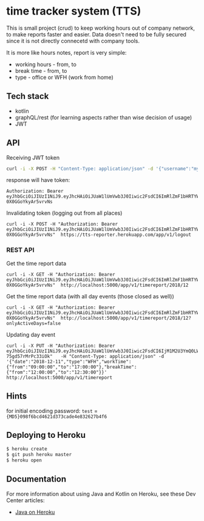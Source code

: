 # time tracker system (TTS)

This is small project (crud) to keep working hours out of company network, to make reports faster and easier.
Data doesn't need to be fully secured since it is not directly connecetd with company tools.

It is more like hours notes, report is very simple:
* working hours - from, to
* break time - from, to
* type - office or WFH (work from home)

## Tech stack
* kotlin
* graphQL/rest (for learning aspects rather than wise decision of usage)
* JWT

## API
    
Receiving JWT token    
```sh
curl -i -X POST -H "Content-Type: application/json" -d '{"username":"myName","password":"secret123"}' http://localhost:5000/app/login
```

response will have token:
```
Authorization: Bearer eyJhbGciOiJIUzI1NiJ9.eyJhcHAiOiJUaW1lUmVwb3J0Iiwic2FsdCI6ImRlZmF1bHRTYWx0IiwiZXhwIjoxNTQ4OTMxNjAwLCJ1c2VybmFtZSI6Im1pY2hhbCJ9.xunWPd14fk2DyB7n2qUmNNWey-0X0GGoYkyAr5vrvNs
```

Invalidating token (logging out from all places)
```jshelllanguage
curl -i -X POST -H "Authorization: Bearer eyJhbGciOiJIUzI1NiJ9.eyJhcHAiOiJUaW1lUmVwb3J0Iiwic2FsdCI6ImRlZmF1bHRTYWx0IiwiZXhwIjoxNTQ4OTMxNjAwLCJ1c2VybmFtZSI6Im1pY2hhbCJ9.xunWPd14fk2DyB7n2qUmNNWey-0X0GGoYkyAr5vrvNs"  https://tts-reporter.herokuapp.com/app/v1/logout
```

### REST API

Get the time report data
```jshelllanguage
curl -i -X GET -H "Authorization: Bearer eyJhbGciOiJIUzI1NiJ9.eyJhcHAiOiJUaW1lUmVwb3J0Iiwic2FsdCI6ImRlZmF1bHRTYWx0IiwiZXhwIjoxNTQ4OTMxNjAwLCJ1c2VybmFtZSI6Im1pY2hhbCJ9.xunWPd14fk2DyB7n2qUmNNWey-0X0GGoYkyAr5vrvNs"  http://localhost:5000/app/v1/timereport/2018/12
```

Get the time report data (with all day events (those closed as well))
```jshelllanguage
curl -i -X GET -H "Authorization: Bearer eyJhbGciOiJIUzI1NiJ9.eyJhcHAiOiJUaW1lUmVwb3J0Iiwic2FsdCI6ImRlZmF1bHRTYWx0IiwiZXhwIjoxNTQ4OTMxNjAwLCJ1c2VybmFtZSI6Im1pY2hhbCJ9.xunWPd14fk2DyB7n2qUmNNWey-0X0GGoYkyAr5vrvNs"  http://localhost:5000/app/v1/timereport/2018/12?onlyActiveDays=false
```

Updating day event
```jshelllanguage
curl -i -X PUT -H "Authorization: Bearer eyJhbGciOiJIUzI1NiJ9.eyJhcHAiOiJUaW1lUmVwb3J0Iiwic2FsdCI6IjM1M2U3YmQ0LWZiMDUtNDAzNy04MWIwLWVmNDY2NjA2Y2JlNiIsImV4cCI6MTU0ODk2Njg0NCwidXNlcm5hbWUiOiJtaWNoYWwifQ._oxRd4YSyZV_s9MymXVTHqYLPu-75gd57rMrPc33iOk"   -H "Content-Type: application/json" -d '{"date":"2018-12-11","type":"WFH","workTime":{"from":"09:00:00","to":"17:00:00"},"breakTime":{"from":"12:00:00","to":"12:30:00"}}' http://localhost:5000/app/v1/timereport
```

## Hints

for initial encoding password: ```test``` = ```{MD5}098f6bcd4621d373cade4e832627b4f6```


## Deploying to Heroku

```sh
$ heroku create
$ git push heroku master
$ heroku open
```

## Documentation

For more information about using Java and Kotlin on Heroku, see these Dev Center articles:

- [Java on Heroku](https://devcenter.heroku.com/categories/java)
